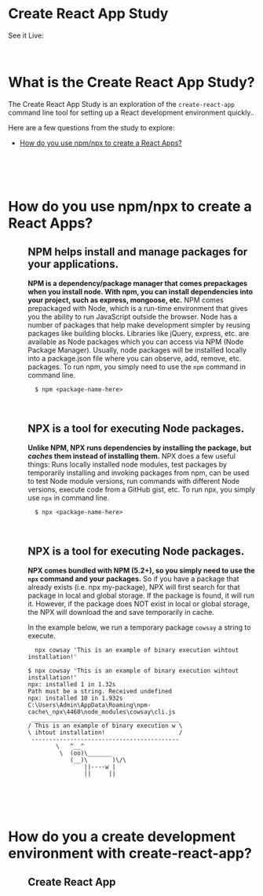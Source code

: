 # Create React App Study
See it Live: 

<br>

# What is the Create React App Study?
The Create React App Study is an exploration of the ```create-react-app``` command line tool for setting up a React development environment quickly..

Here are a few questions from the study to explore:

* [How do you use npm/npx to create a React Apps?](#How-do-you-use-npm/npx-to-create-a-React-Apps)


<br>
<br>
<br>

# How do you use npm/npx to create a React Apps?

<dl>
<dd>

## NPM helps install and manage packages for your applications.
**NPM is a dependency/package manager that comes prepackages when you install node. With npm, you can install dependencies into your project, such as express, mongoose, etc.** NPM comes prepackaged with Node, which is a run-time environment that gives you the ability to run JavaScript outside the browser. Node has a number of packages that help make development simpler by reusing packages like building blocks. Libraries like jQuery, express, etc. are available as Node packages which you can access via NPM (Node Package Manager). Usually, node packages will be installled locally into a package.json file where you can observe, add, remove, etc. packages. To run npm, you simply need to use the ```npm``` command in command line.
```
  $ npm <package-name-here>
```

<br>

## NPX is a tool for executing Node packages.
**Unlike NPM, NPX runs dependencies by installing the package, but *caches* them instead of installing them.** NPX does a few useful things: Runs locally installed node modules, test packages by temporarily installing and invoking packages from npm, can be used to test Node module versions, run commands with different Node versions, execute code from a GitHub gist, etc. To run npx, you simply use ```npx``` in command line.
```
  $ npx <package-name-here>
```

<br>

## NPX is a tool for executing Node packages.
**NPX comes bundled with NPM (5.2+), so you simply need to use the ```npx``` command and your packages.** So if you have a package that already exists (i.e. npx my-package), NPX will first search for that package in local and global storage. If the package is found, it will run it. However, if the package does NOT exist in local or global storage, the NPX will download the and save temporarily in cache.

In the example below, we run a temporary package ```cowsay``` a string to execute.
```
  npx cowsay 'This is an example of binary execution wihtout installation!'
```
```
$ npx cowsay 'This is an example of binary execution wihtout installation!'
npx: installed 1 in 1.32s
Path must be a string. Received undefined
npx: installed 10 in 1.932s
C:\Users\Admin\AppData\Roaming\npm-cache\_npx\4460\node_modules\cowsay\cli.js
 __________________________________________
/ This is an example of binary execution w \
\ ihtout installation!                     /
 ------------------------------------------
        \   ^__^
         \  (oo)\_______
            (__)\       )\/\
                ||----w |
                ||     ||
```

</dd>
</dl>

<br>
<br>
<br>

# How do you a create development environment with create-react-app?

<dl>
<dd>

## Create React App





</dd>
</dl>

<br>
<br>
<br>